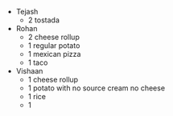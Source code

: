   * Tejash	
    * 2 tostada
  * Rohan
    * 2 cheese rollup
    * 1 regular potato
    * 1 mexican pizza
    * 1 taco
  * Vishaan
    * 1 cheese rollup
    * 1 potato with no source cream no cheese
    * 1 rice
    * 1
